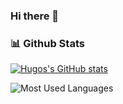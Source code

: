 ### Hi there 👋

### 📊 Github Stats
 

  [![Hugos's GitHub stats](https://github-readme-stats.vercel.app/api?username=hugohutri)](https://github.com/anuraghazra/github-readme-stats)
  
![Most Used Languages](https://raw.githubusercontent.com/hugohutri/github-stats-transparent/output/generated/languages.svg)

<br>

